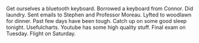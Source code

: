 Get ourselves a bluetooth keyboard. Borrowed a keyboard from Connor. Did laundry. Sent emails to Stephen and Professor Moreau. Lyfted to woodlawn for dinner. Past few days have been tough. Catch up on some good sleep tonight. Usefulcharts. Youtube has some high quality stuff. Final exam on Tuesday. Flight on Saturday.
